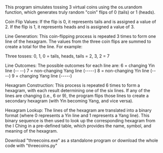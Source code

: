 This program simulates tossing 3 virtual coins using the os.urandom function, which generates truly random "coin" flips of 0 (tails) or 1 (heads).

Coin Flip Values:
If the flip is 0, it represents tails and is assigned a value of 2.
If the flip is 1, it represents heads and is assigned a value of 3.

Line Generation:
This coin-flipping process is repeated 3 times to form one line of the hexagram. The values from the three coin flips are summed to create a total for the line. 
For example:

Three tosses:
0, 1, 0 = tails, heads, tails = 2, 3, 2 = 7

Line Outcomes:
The possible outcomes for each line are:
6 = changing Yin line (-- --)
7 = non-changing Yang line (-----)
8 = non-changing Yin line (-- --)
9 = changing Yang line (-----)

Hexagram Construction:
This process is repeated 6 times to form a hexagram, with each result determining one of the six lines. 
If any of the lines are changing (i.e., 6 or 9), the program flips those lines to create a secondary hexagram (with Yin becoming Yang, and vice versa).

Hexagram Lookup:
The lines of the hexagram are translated into a binary format (where 0 represents a Yin line and 1 represents a Yang line). 
This binary sequence is then used to look up the corresponding hexagram from the I Ching in a pre-defined table, which provides the name, symbol, and meaning of the hexagram.

Download "threecoins.exe" as a standalone program or download the whole code with "threecoins.py"
